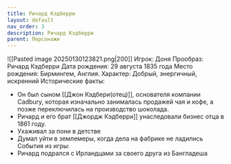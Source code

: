 ```yaml
---
title: Ричард Кэдберри
layout: default
nav_order: 3
description: Ричард Кэдберри
parent: Персонажи
---
```


![[Pasted image 20250130123821.png|200]]
Игрок: Доня
Прообраз: Ричард Кэдберри
Дата рождения: 29 августа 1835 года
Место рождения: Бирмингем, Англия.
Характер: Добрый, энергичный, искренний
Исторические факты: 
- Он был сыном [[Джон Кэдбери(отец)]], основателя компании Cadbury, которая изначально занималась продажей чая и кофе, а позже переключилась на производство шоколада.
- Ричард и его брат [[Джордж Кэдберри]] унаследовали бизнес отца в 1861 году.
- Ухаживал за пони в детстве
- Думал уйти в землемеры, когда дела на фабрике не ладились
События из игры:
- Ричард подрался с Ирландцами за своего друга из Бангладеша
